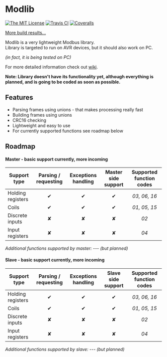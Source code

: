 # Modlib
[![The MIT License](https://img.shields.io/badge/license-MIT-orange.svg?style=flat-square)](http://opensource.org/licenses/MIT)
[![Travis CI](https://img.shields.io/travis/Jacajack/modlib.svg?style=flat-square)](https://travis-ci.org/Jacajack/modlib)
[![Coveralls](https://img.shields.io/coveralls/Jacajack/modlib.svg?style=flat-square)]()

[More build results...](https://github.com/Jacajack/modlib/wiki/Build-results-history)

Modlib is a very lightweight Modbus library.<br>
Library is targeted to run on AVR devices, but it should also work on PC.

*(in fact, it is being tested on PC)*


For more detailed information check out [wiki](https://github.com/Jacajack/modlib/wiki).

**Note: Library doesn't have its functionality yet, although everything is planned, and is going to be coded as soon as possible.**

## Features
- Parsing frames using unions - that makes processing really fast
- Building frames using unions
- CRC16 checking
- Lightweight and easy to use
- For currently supported functions see roadmap below

## Roadmap
#### Master - basic support currently, more incoming
| Support type     | Parsing / requesting | Exceptions handling | Master side support | Supported function codes |
|------------------|:--------------------:|:-------------------:|:-------------------:|:------------------------:|
|Holding registers | &#10004;             | &#10004;            | &#10004;            |*03, 06, 16*              |
|Coils             | &#10004;             | &#10004;            | &#10004;            |*01, 05, 15*              |
|Discrete inputs   | &#10008;             | &#10008;            | &#10008;            |*02*                      |
|Input registers   | &#10008;             | &#10008;            | &#10008;            |*04*                      |

*Additional functions supported by master: --- (but planned)*

#### Slave - basic support currently, more incoming
| Support type     | Parsing / requesting | Exceptions handling | Slave side support | Supported function codes |
|------------------|:--------------------:|:-------------------:|:------------------:|:------------------------:|
|Holding registers | &#10004;             | &#10004;            | &#10004;           |*03, 06, 16*              |
|Coils             | &#10004;             | &#10004;            | &#10004;           |*01, 05, 15*              |
|Discrete inputs   | &#10008;             | &#10008;            | &#10008;           |*02*                      |
|Input registers   | &#10008;             | &#10008;            | &#10008;           |*04*                      |

*Additional functions supported by slave: --- (but planned)*
